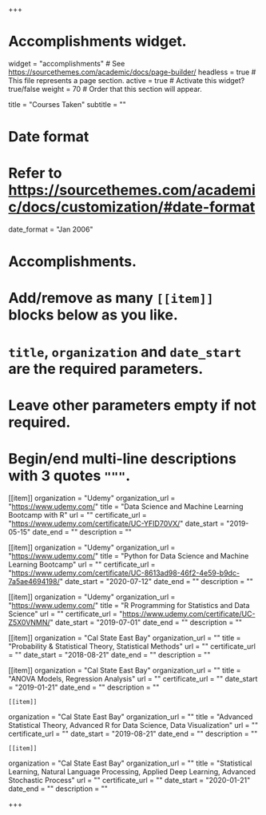 +++
# Accomplishments widget.
widget = "accomplishments"  # See https://sourcethemes.com/academic/docs/page-builder/
headless = true  # This file represents a page section.
active = true  # Activate this widget? true/false
weight = 70  # Order that this section will appear.

title = "Courses Taken"
subtitle = ""

# Date format
#   Refer to https://sourcethemes.com/academic/docs/customization/#date-format
date_format = "Jan 2006"

# Accomplishments.
#   Add/remove as many `[[item]]` blocks below as you like.
#   `title`, `organization` and `date_start` are the required parameters.
#   Leave other parameters empty if not required.
#   Begin/end multi-line descriptions with 3 quotes `"""`.

[[item]]
  organization = "Udemy"
  organization_url = "https://www.udemy.com/"
  title = "Data Science and Machine Learning Bootcamp with R"
  url = ""
  certificate_url = "https://www.udemy.com/certificate/UC-YFID70VX/"
  date_start = "2019-05-15"
  date_end = ""
  description = ""

[[item]]
  organization = "Udemy"
  organization_url = "https://www.udemy.com/"
  title = "Python for Data Science and Machine Learning Bootcamp"
  url = ""
  certificate_url = "https://www.udemy.com/certificate/UC-8613ad98-46f2-4e59-b9dc-7a5ae4694198/"
  date_start = "2020-07-12"
  date_end = ""
  description = ""


[[item]]
  organization = "Udemy"
  organization_url = "https://www.udemy.com/"
  title = "R Programming for Statistics and Data Science"
  url = ""
  certificate_url = "https://www.udemy.com/certificate/UC-Z5X0VNMN/"
  date_start = "2019-07-01"
  date_end = ""
  description = ""
  

[[item]]
  organization = "Cal State East Bay"
  organization_url = ""
  title = "Probability & Statistical Theory, Statistical Methods"
  url = ""
  certificate_url = ""
  date_start = "2018-08-21"
  date_end = ""
  description = ""


  [[item]]
  organization = "Cal State East Bay"
  organization_url = ""
  title = "ANOVA Models, Regression Analysis"
  url = ""
  certificate_url = ""
  date_start = "2019-01-21"
  date_end = ""
  description = ""
  
  
    [[item]]
  organization = "Cal State East Bay"
  organization_url = ""
  title = "Advanced Statistical Theory, Advanced R for Data Science, Data Visualization"
  url = ""
  certificate_url = ""
  date_start = "2019-08-21"
  date_end = ""
  description = ""
  
  
    [[item]]
  organization = "Cal State East Bay"
  organization_url = ""
  title = "Statistical Learning, Natural Language Processing, Applied Deep Learning, Advanced Stochastic Process"
  url = ""
  certificate_url = ""
  date_start = "2020-01-21"
  date_end = ""
  description = ""
  
  
+++

